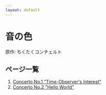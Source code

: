 ```yaml
---
layout: default
---
```


# 音の色
原作: ちくたくコンチェルト

## ページ一覧
1. [Concerto No.1 "Time-Observer's Interest"](1)
1. [Concerto No.2 "Hello World"](2)
